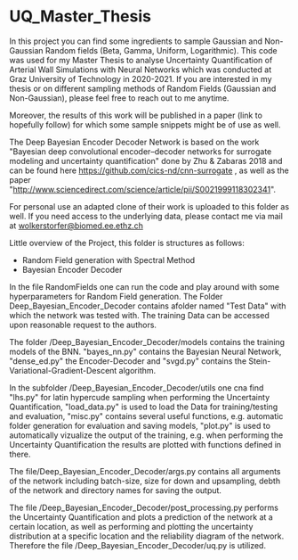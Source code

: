 # UQ_Master_Thesis

In this project you can find some ingredients to sample Gaussian and Non-Gaussian Random fields (Beta, Gamma, Uniform, Logarithmic).
This code was used for my Master Thesis to analyse Uncertainty Quantification of Arterial Wall Simulations with Neural Networks which was conducted at Graz University of Technology in 2020-2021. 
If you are interested in my thesis or on different sampling methods of Random Fields (Gaussian and Non-Gaussian), please feel free to reach out to me anytime.

Moreover, the results of this work will be published in a paper (link to hopefully follow) for which some sample snippets might be of use as well.

The Deep Bayesian Encoder Decoder Network is based on the work "Bayesian deep convolutional encoder–decoder networks for surrogate modeling and uncertainty quantification" done by Zhu & Zabaras 2018 and can be found here https://github.com/cics-nd/cnn-surrogate , as well as the paper "http://www.sciencedirect.com/science/article/pii/S0021999118302341".

For personal use an adapted clone of their work is uploaded to this folder as well. If you need access to the underlying data, please contact me via mail at wolkerstorfer@biomed.ee.ethz.ch


Little overview of the Project, this folder is structures as follows:
- Random Field generation with Spectral Method
- Bayesian Encoder Decoder


In the file RandomFields one can run the code and play around with some hyperparameters for Random Field generation.
The Folder Deep_Bayesian_Encoder_Decoder contains afolder named "Test Data" with which the network was tested with. The training Data can be accessed upon reasonable request to the authors.

The folder /Deep_Bayesian_Encoder_Decoder/models contains the training models of the BNN. "bayes_nn.py" contains the Bayesian Neural Network, "dense_ed.py" the Encoder-Decoder and "svgd.py" contains the Stein-Variational-Gradient-Descent algorithm.

In the subfolder /Deep_Bayesian_Encoder_Decoder/utils one cna find "lhs.py" for latin hypercude sampling when performing the Uncertainty Quantification, "load_data.py" is used to load the Data for training/testing and evaluation, "misc.py" contains several useful functions, e.g. automatic folder generation for evaluation and saving models, "plot.py" is used to automatically vizualize the output of the training, e.g. when performing the Uncertainty Quantification the results are plotted with functions defined in there.

The file/Deep_Bayesian_Encoder_Decoder/args.py contains all arguments of the network including batch-size, size for down and upsampling, debth of the network and directory names for saving the output.

The file /Deep_Bayesian_Encoder_Decoder/post_processing.py performs the Uncertainty Quantification and plots a prediction of the network at a certain location, as well as performing and plotting the uncertainty distribution at a specific location and the reliability diagram of the network.
Therefore the file /Deep_Bayesian_Encoder_Decoder/uq.py is utilized.

